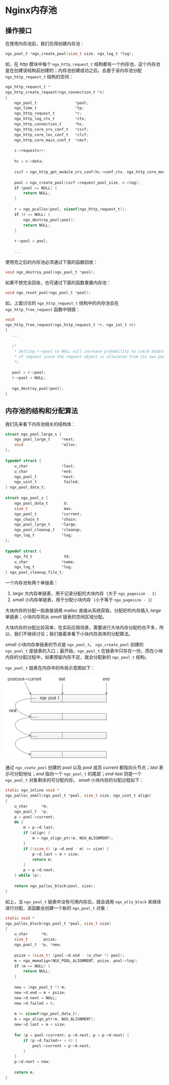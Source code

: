 # Nginx内存池

## 操作接口

在使用内存池前，我们先得创建内存池：
``` c
ngx_pool_t *ngx_create_pool(size_t size, ngx_log_t *log);
```

如，在 *http* 模块中每个 `ngx_http_request_t`  结构都有一个内存池，这个内存池是在创建该结构前创建的；内存池创建成功之后，会基于该内存池分配 `ngx_http_request_t`  结构的空间：
``` c
ngx_http_request_t *
ngx_http_create_request(ngx_connection_t *c)
{
    ngx_pool_t                 *pool;
    ngx_time_t                 *tp;
    ngx_http_request_t         *r;
    ngx_http_log_ctx_t         *ctx;
    ngx_http_connection_t      *hc;
    ngx_http_core_srv_conf_t   *cscf;
    ngx_http_core_loc_conf_t   *clcf;
    ngx_http_core_main_conf_t  *cmcf;

    c->requests++;

    hc = c->data;

    cscf = ngx_http_get_module_srv_conf(hc->conf_ctx, ngx_http_core_module);

    pool = ngx_create_pool(cscf->request_pool_size, c->log);
    if (pool == NULL) {
        return NULL;
    }

    r = ngx_pcalloc(pool, sizeof(ngx_http_request_t));
    if (r == NULL) {
        ngx_destroy_pool(pool);
        return NULL;
    }

    r->pool = pool;

    ...
```

使用完之后的内存池必须通过下面的函数回收：
``` c
void ngx_destroy_pool(ngx_pool_t *pool);
```
如果不想完全回收，也可通过下面的函数重置内存池：
``` c
void ngx_reset_pool(ngx_pool_t *pool);
```

如，上面讨论的 `ngx_http_request_t` 结构中的内存池会在 `ngx_http_free_request` 函数中销毁：
 ``` c
void
ngx_http_free_request(ngx_http_request_t *r, ngx_int_t rc)
{
    ...

    /*
     * Setting r->pool to NULL will increase probability to catch double close
     * of request since the request object is allocated from its own pool.
     */

    pool = r->pool;
    r->pool = NULL;

    ngx_destroy_pool(pool);
}
```

## 内存池的结构和分配算法
我们先来看下内存池相关的结构体：
``` c
struct ngx_pool_large_s {
    ngx_pool_large_t     *next;
    void                 *alloc;
};

typedef struct {
    u_char               *last;
    u_char               *end;
    ngx_pool_t           *next;
    ngx_uint_t            failed;
} ngx_pool_data_t;

struct ngx_pool_s {
    ngx_pool_data_t       d;
    size_t                max;
    ngx_pool_t           *current;
    ngx_chain_t          *chain;
    ngx_pool_large_t     *large;
    ngx_pool_cleanup_t   *cleanup;
    ngx_log_t            *log;
};

typedef struct {
    ngx_fd_t              fd;
    u_char               *name;
    ngx_log_t            *log;
} ngx_pool_cleanup_file_t;
```

一个内存池有两个单链表：
  1. *large* 大内存单链表，用于记录分配的大块内存（大于 `ngx_pagesize - 1`）
  2. *small* 小内存单链表，用于分配小块内存（小于等于 `ngx_pagesize - 1`）

大块内存的分配一般直接调用 *malloc* 直接从系统获取，分配好的内存插入 *large* 单链表；小块内存则从 *small* 链表的空闲区域分配。

大块内存的分配比较简单，在实际应用场景，需要进行大块内存分配的也不多，所以，我们不继续讨论；我们接着来看下小块内存具体的分配算法。

*small* 小块内存单链表的节点是 `ngx_pool_t`。
`ngx_create_pool` 创建的 `ngx_pool_t`  是链表的入口；最开始，`ngx_pool_t` 在链表中只存在一份，而在小块内存的分配过程中，如果预留内存不足，就会分配新的 `ngx_pool_t` 结构。

`ngx_pool_t` 链表在内存中的布局示意图如下：

![链表结构](_images/nginx_mempool_link.png)

通过 `ngx_ceate_pool` 创建的 *pool* 以及 *pool* 成员 *current* 都指向头节点；*last* 表示可分配地址；*end* 指向一个 `ngx_pool_t` 的尾部；*end-last* 则是一个 `ngx_pool_t` 对象剩余的可分配内存。
*small* 小块内存的分配过程如下：
``` c
static ngx_inline void *
ngx_palloc_small(ngx_pool_t *pool, size_t size, ngx_uint_t align)
{
    u_char      *m;
    ngx_pool_t  *p;
    p = pool->current;
    do {
        m = p->d.last;
        if (align) {
            m = ngx_align_ptr(m, NGX_ALIGNMENT);
        }
        if ((size_t) (p->d.end - m) >= size) {
            p->d.last = m + size;
            return m;
        }
        p = p->d.next;
    } while (p);

    return ngx_palloc_block(pool, size);
}
```

如上，当 `ngx_pool_t` 链表中没有可用内存后，就会调用 `ngx_allo_block` 来继续进行分配，该函数会创建一个新的 `ngx_pool_t` 对象：
``` c
static void *
ngx_palloc_block(ngx_pool_t *pool, size_t size)
{
    u_char      *m;
    size_t       psize;
    ngx_pool_t  *p, *new;

    psize = (size_t) (pool->d.end - (u_char *) pool);
    m = ngx_memalign(NGX_POOL_ALIGNMENT, psize, pool->log);
    if (m == NULL) {
        return NULL;
    }

    new = (ngx_pool_t *) m;
    new->d.end = m + psize;
    new->d.next = NULL;
    new->d.failed = 0;

    m += sizeof(ngx_pool_data_t);
    m = ngx_align_ptr(m, NGX_ALIGNMENT);
    new->d.last = m + size;

    for (p = pool->current; p->d.next; p = p->d.next) {
        if (p->d.failed++ > 4) {
            pool->current = p->d.next;
        }
    }
    p->d.next = new;

    return m;
}
```
